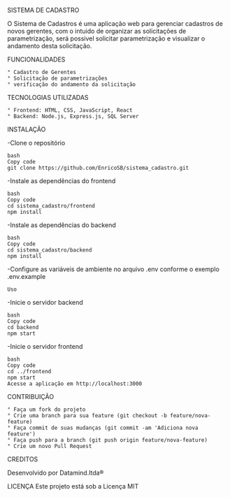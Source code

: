 SISTEMA DE CADASTRO

O Sistema de Cadastros é uma aplicação web para gerenciar cadastros de novos gerentes, 
com o intuido de organizar as solicitações de parametrização, será possivel solicitar parametrização e visualizar
o andamento desta solicitação.

FUNCIONALIDADES 

    ° Cadastro de Gerentes
    ° Solicitação de parametrizações
    ° verificação do andamento da solicitação

TECNOLOGIAS UTILIZADAS  

    ° Frontend: HTML, CSS, JavaScript, React
    ° Backend: Node.js, Express.js, SQL Server

INSTALAÇÃO

-Clone o repositório

    bash
    Copy code
    git clone https://github.com/EnricoSB/sistema_cadastro.git

-Instale as dependências do frontend

    bash
    Copy code
    cd sistema_cadastro/frontend
    npm install

-Instale as dependências do backend

    bash
    Copy code
    cd sistema_cadastro/backend
    npm install

-Configure as variáveis de ambiente no arquivo .env conforme o exemplo .env.example

    Uso

-Inicie o servidor backend

    bash
    Copy code
    cd backend
    npm start

-Inicie o servidor frontend

    bash
    Copy code
    cd ../frontend
    npm start
    Acesse a aplicação em http://localhost:3000

CONTRIBUIÇÃO

    ° Faça um fork do projeto
    ° Crie uma branch para sua feature (git checkout -b feature/nova-feature)
    ° Faça commit de suas mudanças (git commit -am 'Adiciona nova feature')
    ° Faça push para a branch (git push origin feature/nova-feature)
    ° Crie um novo Pull Request

CREDITOS

Desenvolvido por 
    Datamind.ltda®

LICENÇA
Este projeto está sob a Licença MIT